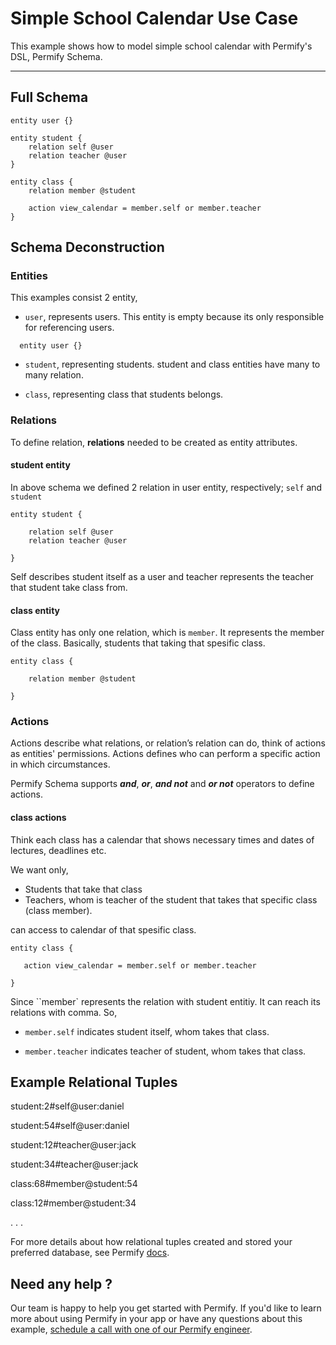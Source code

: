 # Simple School Calendar Use Case

This example shows how to model simple school calendar with Permify's DSL, Permify Schema.

-------

## Full Schema

```perm
entity user {}

entity student {
	relation self @user
	relation teacher @user
}

entity class {
	relation member @student

    action view_calendar = member.self or member.teacher
}
```

## Schema Deconstruction

### Entities

This examples consist 2 entity, 

- `user`, represents users. This entity is empty because its only responsible for referencing users.

```perm
  entity user {}
```

- `student`, representing students. student and class entities have many to many relation.

- `class`, representing class that students belongs.

### Relations

To define relation, **relations** needed to be created as entity attributes.

#### student entity

In above schema we defined 2 relation in user entity, respectively; ``self`` and ``student`` 

```perm
entity student {

	relation self @user
	relation teacher @user

}

```

Self describes student itself as a user and teacher represents the teacher that student take class from. 

#### class entity

Class entity has only one relation, which is ``member``. It represents the member of the class. Basically, students that taking that spesific class.

```perm
entity class {

	relation member @student

}
```

### Actions

Actions describe what relations, or relation’s relation can do, think of actions as entities' permissions. Actions defines who can perform a specific action in which circumstances.

Permify Schema supports ***and***, ***or***, ***and not*** and ***or not*** operators to define actions. 

#### class actions

Think each class has a calendar that shows necessary times and dates of lectures, deadlines etc.

We want only,

- Students that take that class 
- Teachers, whom is teacher of the student that takes that specific class (class member). 

can access to calendar of that spesific class.

```perm
entity class {

   action view_calendar = member.self or member.teacher

}
```

Since ``member` represents the relation with student entitiy. It can reach its relations with comma. So, 

- ``member.self``
indicates student itself, whom takes that class.

- ``member.teacher`` 
indicates teacher of student, whom takes that class.

## Example Relational Tuples 

student:2#self@user:daniel

student:54#self@user:daniel

student:12#teacher@user:jack

student:34#teacher@user:jack

class:68#member@student:54

class:12#member@student:34


.
.
.

For more details about how relational tuples created and stored your preferred database, see Permify [docs](https://docs.permify.co/docs/relational-tuples).

## Need any help ?

Our team is happy to help you get started with Permify. If you'd like to learn more about using Permify in your app or have any questions about this example, [schedule a call with one of our Permify engineer](https://calendly.com/ege-permify/30min).

